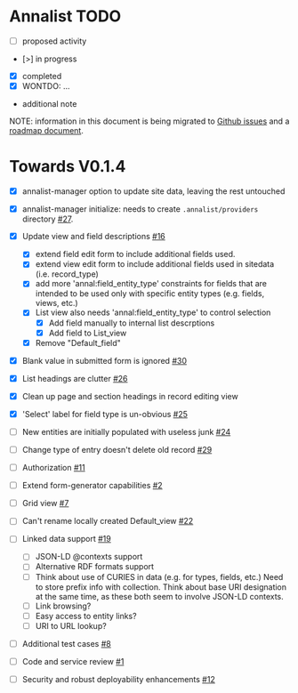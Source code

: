 # Annalist TODO

   - [ ] proposed activity
   - [>] in progress
   * [x] completed
   * [x] WONTDO: ...
   * additional note

NOTE: information in this document is being migrated to [Github issues](https://github.com/gklyne/annalist/issues) and a [roadmap document](roadmap.md).


# Towards V0.1.4

- [x] annalist-manager option to update site data, leaving the rest untouched
- [x] annalist-manager initialize: needs to create `.annalist/providers` directory [#27](https://github.com/gklyne/annalist/issues/27).
- [x] Update view and field descriptions [#16](https://github.com/gklyne/annalist/issues/16)
    - [x] extend field edit form to include additional fields used.
    - [x] extend view edit form to include additional fields used in sitedata (i.e. record_type)
    - [x] add more 'annal:field_entity_type' constraints for fields that are intended to be used only with specific entity types (e.g. fields, views, etc.)
    - [x] List view also needs 'annal:field_entity_type' to control selection
        - [x] Add field manually to internal list descrptions
        - [x] Add field to List_view
    - [x] Remove "Default_field"
- [x] Blank value in submitted form is ignored [#30](https://github.com/gklyne/annalist/issues/30)
- [x] List headings are clutter [#26](https://github.com/gklyne/annalist/issues/26)
- [x] Clean up page and section headings in record editing view
- [x] 'Select' label for field type is un-obvious [#25](https://github.com/gklyne/annalist/issues/25)
- [ ] New entities are initially populated with useless junk [#24](https://github.com/gklyne/annalist/issues/24)
- [ ] Change type of entry doesn't delete old record [#29](https://github.com/gklyne/annalist/issues/29)
- [ ] Authorization [#11](https://github.com/gklyne/annalist/issues/11)
- [ ] Extend form-generator capabilities [#2](https://github.com/gklyne/annalist/issues/2)
- [ ] Grid view [#7](https://github.com/gklyne/annalist/issues/7)
- [ ] Can't rename locally created Default_view [#22](https://github.com/gklyne/annalist/issues/22)
- [ ] Linked data support [#19](https://github.com/gklyne/annalist/issues/19)
    - [ ] JSON-LD @contexts support
    - [ ] Alternative RDF formats support
    - [ ] Think about use of CURIES in data (e.g. for types, fields, etc.)  Need to store prefix info with collection.  Think about base URI designation at the same time, as these both seem to involve JSON-LD contexts.
    - [ ] Link browsing?
    - [ ] Easy access to entity links?
    - [ ] URI to URL lookup?
- [ ] Additional test cases [#8](https://github.com/gklyne/annalist/issues/8)
- [ ] Code and service review  [#1](https://github.com/gklyne/annalist/issues/1)
- [ ] Security and robust deployability enhancements [#12](https://github.com/gklyne/annalist/issues/12)

